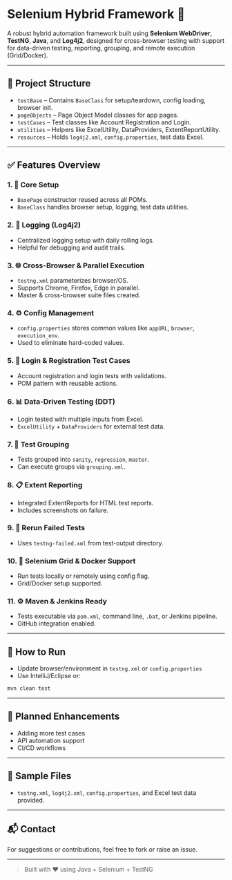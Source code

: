 # Selenium Hybrid Framework 🚀

A robust hybrid automation framework built using **Selenium WebDriver**, **TestNG**, **Java**, and **Log4j2**, designed for cross-browser testing with support for data-driven testing, reporting, grouping, and remote execution (Grid/Docker).

---

## 📁 Project Structure
- `testBase` – Contains `BaseClass` for setup/teardown, config loading, browser init.
- `pageObjects` – Page Object Model classes for app pages.
- `testCases` – Test classes like Account Registration and Login.
- `utilities` – Helpers like ExcelUtility, DataProviders, ExtentReportUtility.
- `resources` – Holds `log4j2.xml`, `config.properties`, test data Excel.

---

## ✅ Features Overview

### 1. 🔧 Core Setup
- `BasePage` constructor reused across all POMs.
- `BaseClass` handles browser setup, logging, test data utilities.

### 2. 📝 Logging (Log4j2)
- Centralized logging setup with daily rolling logs.
- Helpful for debugging and audit trails.

### 3. 🌐 Cross-Browser & Parallel Execution
- `testng.xml` parameterizes browser/OS.
- Supports Chrome, Firefox, Edge in parallel.
- Master & cross-browser suite files created.

### 4. ⚙️ Config Management
- `config.properties` stores common values like `appURL`, `browser`, `execution_env`.
- Used to eliminate hard-coded values.

### 5. 🔐 Login & Registration Test Cases
- Account registration and login tests with validations.
- POM pattern with reusable actions.

### 6. 📊 Data-Driven Testing (DDT)
- Login tested with multiple inputs from Excel.
- `ExcelUtility` + `DataProviders` for external test data.

### 7. 🧪 Test Grouping
- Tests grouped into `sanity`, `regression`, `master`.
- Can execute groups via `grouping.xml`.

### 8. 📋 Extent Reporting
- Integrated ExtentReports for HTML test reports.
- Includes screenshots on failure.

### 9. 🔁 Rerun Failed Tests
- Uses `testng-failed.xml` from test-output directory.

### 10. 🧱 Selenium Grid & Docker Support
- Run tests locally or remotely using config flag.
- Grid/Docker setup supported.

### 11. ⚙️ Maven & Jenkins Ready
- Tests executable via `pom.xml`, command line, `.bat`, or Jenkins pipeline.
- GitHub integration enabled.

---

## 📌 How to Run
- Update browser/environment in `testng.xml` or `config.properties`
- Use IntelliJ/Eclipse or:
```bash
mvn clean test
```

---

## 🚀 Planned Enhancements
- Adding more test cases
- API automation support
- CI/CD workflows

---

## 📁 Sample Files
- `testng.xml`, `log4j2.xml`, `config.properties`, and Excel test data provided.

---

## 📬 Contact
For suggestions or contributions, feel free to fork or raise an issue.

---

> Built with ❤️ using Java + Selenium + TestNG
